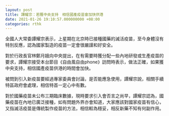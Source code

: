 ```yaml
---
layout: post
title: 譚耀宗：若獲中央支持　相信國產疫苗會加快供港
date: 2021-01-26 19:10:57.000000000 +08:00
categories: rthk
---
```


全國人大常委譚耀宗表示，上星期在北京時已接種國藥的滅活疫苗，至今身體沒有特別反應，認為國家製造的疫苗一定會很嚴謹和好安全。

對於行政長官林鄭月娥向中央提出，在有需要時獲分配一些內地研發或生產疫苗的要求，譚耀宗接受本台節目《自由風自由phone》訪問時表示，做法正確，如果獲中央支持，相信國產疫苗供港的時間會加快。

被問到引入新疫苗要經過專家委員會討論，是否能應急使用，譚耀宗說，相關手續特區政府會處理，相信特首一定心中有數。

對於國藥疫苗未公布三期臨床數據，現時要求引入會否言之尚早，譚耀宗認為，國藥疫苗在內地已廣泛接種，如有問題外界亦會知道，大家應該對國家疫苗有信心，又指滅活疫苗是傳統製作疫苗的方法，相信較為穩妥，相反新藥不知有何副作用。
